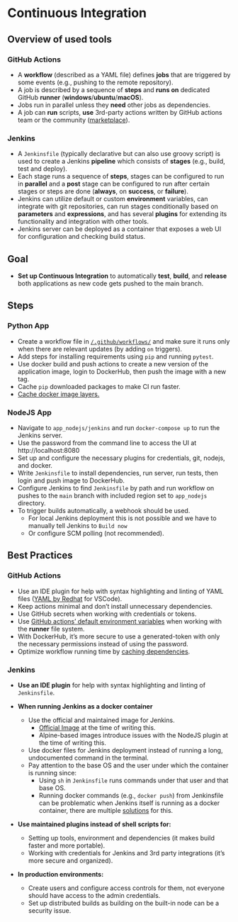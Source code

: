 # Continuous Integration

## Overview of used tools

### **GitHub Actions**

- A **workflow** (described as a YAML file) defines **jobs** that are triggered by some events (e.g., pushing to the remote repository).
- A job is described by a sequence of **steps** and **runs on** dedicated GitHub **runner** (**windows**/**ubuntu**/**macOS**).
- Jobs run in parallel unless they **need** other jobs as dependencies.
- A job can **run** scripts, **use** 3rd-party actions written by GitHub actions team or the community ([marketplace](https://github.com/marketplace?type=actions)).

### **Jenkins**

- A `Jenkinsfile` (typically declarative but can also use groovy script) is used to create a Jenkins **pipeline** which consists of **stages** (e.g., build, test and deploy).
- Each stage runs a sequence of **steps**, stages can be configured to run in **parallel** and a **post** stage can be configured to run after certain stages or steps are done (**always**, on **success**, or **failure**).
- Jenkins can utilize default or custom **environment** variables, can integrate with git repositories, can run stages conditionally based on **parameters** and **expressions**, and has several **plugins** for extending its functionality and integration with other tools.
- Jenkins server can be deployed as a container that exposes a web UI for configuration and checking build status.

## Goal

- **Set up Continuous Integration** to automatically **test**, **build**, and **release**  both applications as new code gets pushed to the main branch.

## Steps

### Python App

- Create a workflow file in [`/.github/workflows/`](/.github/workflows/) and make sure it runs only when there are relevant updates (by adding `on` triggers).
- Add steps for installing requirements using `pip` and running `pytest`.
- Use docker build and push actions to create a new version of the application image, login to DockerHub, then push the image with a new tag.
- Cache `pip` downloaded packages to make CI run faster.
- [Cache docker image layers.](https://github.com/docker/build-push-action/blob/master/docs/advanced/cache.md)

### NodeJS App

- Navigate to `app_nodejs/jenkins` and run `docker-compose up` to run the Jenkins server.
- Use the password from the command line to access the UI at http://localhost:8080
- Set up and configure the necessary plugins for credentials, git, nodejs, and docker.
- Write `Jenkinsfile` to install dependencies, run server, run tests, then login and push image to DockerHub.
- Configure Jenkins to find `Jenkinsfile` by path and run workflow on pushes to the `main` branch with included region set to `app_nodejs` directory.
- To trigger builds automatically, a webhook should be used.
  - For local Jenkins deployment this is not possible and we have to manually tell Jenkins to `Build now`
  - Or configure SCM polling (not recommended).

## Best Practices

### GitHub Actions

- Use an IDE plugin for help with syntax highlighting and linting of YAML files ([YAML by Redhat](ttps://marketplace.visualstudio.com/items?itemName=redhat.vscode-yaml) for VSCode).
- Keep actions minimal and don’t install unnecessary dependencies.
- Use GitHub secrets when working with credentials or tokens.
- Use [GitHub actions’ default environment variables](https://docs.github.com/en/actions/learn-github-actions/environment-variables#default-environment-variables) when working with the **runner** file system.
- With DockerHub, it’s more secure to use a generated-token with only the necessary permissions instead of using the password.
- Optimize workflow running time by [caching dependencies](https://docs.github.com/en/actions/using-workflows/caching-dependencies-to-speed-up-workflows).

### Jenkins

- **Use an IDE plugin** for help with syntax highlighting and linting of `Jenkinsfile`.
- **When running Jenkins as a docker container**
  - Use the official and maintained image for Jenkins.
    - [Official Image](https://hub.docker.com/r/jenkins/jenkins) at the time of writing this.
    - Alpine-based images introduce issues with the NodeJS plugin at the time of writing this.
  - Use docker files for Jenkins deployment instead of running a long, undocumented command in the terminal.
  - Pay attention to the base OS and the user under which the container is running since:
    - Using `sh` in `Jenkinsfile` runs commands under that user and that base OS.
    - Running docker commands (e.g., `docker push`) from Jenkinsfile can be problematic when Jenkins itself is running as a docker container, there are multiple [solutions](https://blog.container-solutions.com/running-docker-in-jenkins-in-docker) for this.

- **Use maintained plugins instead of shell scripts for:**
  - Setting up tools, environment and dependencies (it makes build faster and more portable).
  - Working with credentials for Jenkins and 3rd party integrations (it’s more secure and organized).

- **In production environments:**
  - Create users and configure access controls for them, not everyone should have access to the admin credentials.
  - Set up distributed builds as building on the built-in node can be a security issue.
